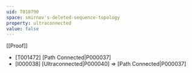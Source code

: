 ```yaml
---
uid: T018790
space: smirnov's-deleted-sequence-topology
property: ultraconnected
value: false
---
```

[[Proof]]

* [T001472] [Path Connected|P000037]
* [I000038] [Ultraconnected|P000040] => [Path Connected|P000037]

